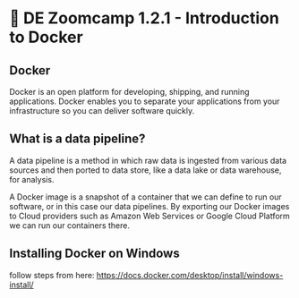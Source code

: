 # :movie_camera: DE Zoomcamp 1.2.1 - Introduction to Docker

## Docker
Docker is an open platform for developing, shipping, and running applications. Docker enables you to separate your applications from your infrastructure so you can deliver software quickly.

## What is a data pipeline?
A data pipeline is a method in which raw data is ingested from various data sources and then ported to data store, like a data lake or data warehouse, for analysis.

A Docker image is a snapshot of a container that we can define to run our software, or in this case our data pipelines.
By exporting our Docker images to Cloud providers such as Amazon Web Services or Google Cloud Platform we can run our containers there.

## Installing Docker on Windows
follow steps from here: https://docs.docker.com/desktop/install/windows-install/
